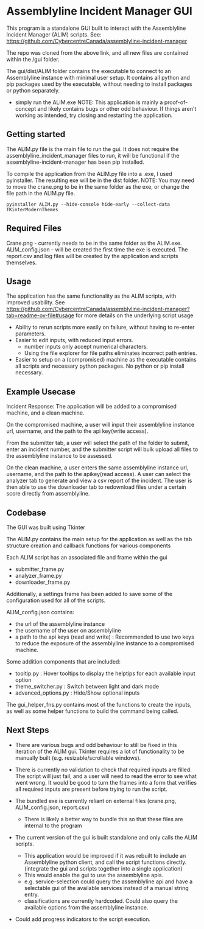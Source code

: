 # Assemblyline Incident Manager GUI
This program is a standalone GUI built to interact with the Assemblyline Incident Manager (ALIM) scripts. 
See: https://github.com/CybercentreCanada/assemblyline-incident-manager 

The repo was cloned from the above link, and all new files are contained within the /gui folder. 

The gui/dist/ALIM folder contains the executable to connect to an Assemblyline instance with minimal user setup. 
It contains all python and pip packages used by the executable, without needing to install packages or python separately.
- simply run the ALIM.exe
NOTE: This application is mainly a proof-of-concept and likely contains bugs or other odd behaviour. If things aren't working as intended, try closing and restarting the application.

## Getting started
The ALIM.py file is the main file to run the gui. It does not require the assemblyline_incident_manager files to run, it will be functional if the assemblyline-incident-manager has been pip installed. 

To compile the application from the ALIM.py file into a .exe, I used pyinstaller. The resulting exe will be in the dist folder. 
NOTE: You may need to move the crane.png to be in the same folder as the exe, or change the file path in the ALIM.py file.
```
pyinstaller ALIM.py --hide-console hide-early --collect-data TKinterModernThemes
```

## Required Files
Crane.png - currently needs to be in the same folder as the ALIM.exe.
ALIM_config.json - will be created the first time the exe is executed. 
The report.csv and log files will be created by the application and scripts themselves.

## Usage
The application has the same functionality as the ALIM scripts, with improved usability.
See https://github.com/CybercentreCanada/assemblyline-incident-manager?tab=readme-ov-file#usage for more details on the underlying script usage 

- Ability to rerun scripts more easily on failure, without having to re-enter parameters.
- Easier to edit inputs, with reduced input errors.
  - number inputs only accept numerical characters.
  - Using the file explorer for file paths eliminates incorrect path entries.
- Easier to setup on a (compromised) machine as the executable contains all scripts and necessary python packages. No python or pip install necessary.  

## Example Usecase
Incident Response:
The application will be added to a compromised machine, and a clean machine.

On the compromised machine, a user will input their assemblyline instance url, username, and the path to the api key(write access). 

From the submitter tab, a user will select the path of the folder to submit, enter an incident number, and the submitter script will bulk upload all files to the assemblyline instance to be assessed. 

On the clean machine, a user enters the same assemblyline instance url, username, and the path to the apikey(read access). A user can select the analyzer tab to generate and view a csv report of the incident. The user is then able to use the downloader tab to redownload files under a certain score directly from assemblyline. 

## Codebase 
The GUI was built using Tkinter

The ALIM.py contains the main setup for the application as well as the tab structure creation and callback functions for various components

Each ALIM script has an associated file and frame within the gui 
- submitter_frame.py
- analyzer_frame.py
- downloader_frame.py

Additionally, a settings frame has been added to save some of the configuration used for all of the scripts. 

ALIM_config.json contains:
- the url of the assemblyline instance
- the username of the user on assemblyline 
- a path to the api keys (read and write) : Recommended to use two keys to reduce the exposure of the assemblyline instance to a compromised machine.

Some addition components that are included:
- tooltip.py : Hover tooltips to display the helptips for each available input option
- theme_switcher.py : Switch between light and dark mode
- advanced_options.py : Hide/Show optional inputs 

The gui_helper_fns.py contains most of the functions to create the inputs, as well as some helper functions to build the command being called. 

## Next Steps
- There are various bugs and odd behaviour to still be fixed in this iteration of the ALIM gui. Tkinter requires a lot of functionality to be manually built (e.g. resizable/scrollable windows).

- There is currently no validation to check that required inputs are filled. The script will just fail, and a user will need to read the error to see what went wrong. It would be good to turn the frames into a form that verifies all required inputs are present before trying to run the script.

- The bundled exe is currently reliant on external files (crane.png, ALIM_config.json, report.csv)
    - There is likely a better way to bundle this so that these files are internal to the program

- The current version of the gui is built standalone and only calls the ALIM scripts. 
    - This application would be improved if it was rebuilt to include an Assemblyline python client, and call the script functions directly. (integrate the gui and scripts together into a single application)
    - This would enable the gui to use the assemblyline apis.
    - e.g. service-selection could query the assemblyline api and have a selectable gui of the available services instead of a manual string entry. 
    - classifications are currently hardcoded. Could also query the available options from the assemblyline instance. 
- Could add progress indicators to the script execution.
